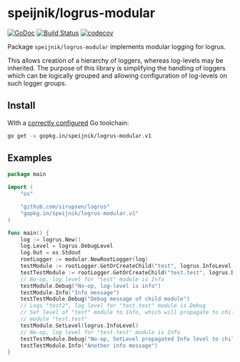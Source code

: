 speijnik/logrus-modular
===
[![GoDoc](https://godoc.org/github.com/speijnik/logrus-modular?status.svg)](https://godoc.org/github.com/speijnik/logrus-modular)
[![Build Status](https://travis-ci.org/speijnik/logrus-modular.svg?branch=v1)](https://travis-ci.org/speijnik/logrus-modular)
[![codecov](https://codecov.io/gh/speijnik/logrus-modular/branch/v1/graph/badge.svg)](https://codecov.io/gh/speijnik/logrus-modular)

Package `speijnik/logrus-modular` implements modular logging for logrus.

This allows creation of a hierarchy of loggers, whereas log-levels may
be inherited. 
The purpose of this library is simplifying the handling of loggers which
can be logically grouped and allowing configuration of log-levels on
such logger groups.

## Install

With a [correctly configured](https://golang.org/doc/install#testing) Go toolchain:

```sh
go get -u gopkg.in/speijnik/logrus-modular.v1
```

## Examples

```go
package main

import (
	"os"

	"github.com/sirupsen/logrus"
	"gopkg.in/speijnik/logrus-modular.v1"
)

func main() {
	log := logrus.New()
	log.Level = logrus.DebugLevel
	log.Out = os.Stdout
	rootLogger := modular.NewRootLogger(log)
	testModule := rootLogger.GetOrCreateChild("test", logrus.InfoLevel)
	testTestModule := rootLogger.GetOrCreateChild("test.test", logrus.DebugLevel)
	// No-op, log level for "test" module is Info
	testModule.Debug("No-op, log-level is info")
	testModule.Info("Info message")
	testTestModule.Debug("Debug message of child module")
	// Logs "test2", log level for "test.test" module is Debug
	// Set level of "test" module to Info, which will propagate to child
	// module "test.test"
	testModule.SetLevel(logrus.InfoLevel)
	// No-op, log level for "test.test" module is Info
	testTestModule.Debug("No-op, SetLevel propagated Info level to child")
	testTestModule.Info("Another info message")
}
```
